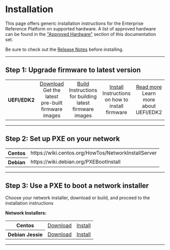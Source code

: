 # Installation

This page offers generic installation instructions for the Enterprise Reference Platform on supported hardware. A list of approved hardware can be found in the ["Approved Hardware"](../Hardware/README.md) section of this documentation set.

Be sure to check out the [Release Notes](../ReleaseNotes.md) before installing.

***

## Step 1: Upgrade firmware to latest version

<table align="center">
<tr>
    <th>UEFI/EDK2</td>
    <td align="center"><a href="http://releases.linaro.org/reference-platform/enterprise/firmware/">Download</a><br>Get the latest pre-built firmware images</td>
    <td align="center"><a href="Firmware/Build.md">Build</a><br>Instructions for building latest firmware images</td>
    <td align="center"><a href="Firmware/Install.md">Install</a><br>Instructions on how to install firmware</td>
    <td align="center"><a href="Firmware/README.md">Read more</a><br>Learn more about UEFI/EDK2</td>
</tr>
</table>

***

## Step 2: Set up PXE on your network

<table align="center">
<tr>
    <th>Centos</td>
    <td> https://wiki.centos.org/HowTos/NetworkInstallServer</td>
</tr>
<tr>
    <th>Debian</td>
    <td>https://wiki.debian.org/PXEBootInstall</td>
</tr>
</table>

***

## Step 3: Use a PXE to boot a network installer

Choose your network installer, download or build, and proceed to the installation instructions

**Network Installers:**
  
<table>
<tr>
    <th>Centos</td>
    <td><a href="Centos/Download.md">Download</a></td>
    <td><a href="Centos/README.md">Install</a></td>
</tr>
<tr>
    <th>Debian Jessie</td>
    <td><a href="Debian/Download.md">Download</a></td>
    <td><a href="Debian/README.md">Install</a></td>
</tr>
</table>

***
